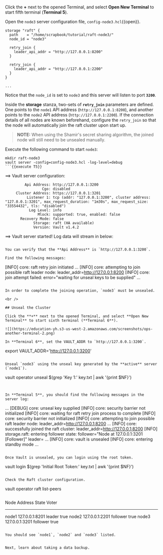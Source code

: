 Click the **+** next to the opened Terminal, and select **Open New Terminal** to start fifth terminal (**Terminal 5**).

Open the `node3` server configuration file, `config-node3.hcl`{{open}}.

```
storage "raft" {
  path    = "/home/scrapbook/tutorial/raft-node3/"
  node_id = "node3"

  retry_join {
    leader_api_addr = "http://127.0.0.1:8200"
  }

  retry_join {
    leader_api_addr = "http://127.0.0.1:2200"
  }
}

...
```

Notice that the `node_id` is set to `node3` and this server will listen to port **`3200`**.

Inside the **storage** stanza, two-sets of **`retry_join`** parameters are defined. One points to the `node1` API address (`http://127.0.0.1:8200`), and another points to the `node2` API address (`http://127.0.0.1:2200`). If the connection details of all nodes are known beforehand, configure the `retry_join` so that the node will automatically join the raft cluster upon start up.

> **NOTE:** When using the Shamir's secret sharing algorithm, the joined node will still need to be unsealed manually.


Execute the following command to start `node3`:

```
mkdir raft-node3
vault server -config=config-node3.hcl -log-level=debug
```{{execute T5}}

```
==> Vault server configuration:

             Api Address: http://127.0.0.1:3200
                     Cgo: disabled
         Cluster Address: https://127.0.0.1:3201
              Listener 1: tcp (addr: "127.0.0.1:3200", cluster address: "127.0.0.1:3201", max_request_duration: "1m30s", max_request_size: "33554432", tls: "disabled")
               Log Level: info
                   Mlock: supported: true, enabled: false
           Recovery Mode: false
                 Storage: raft (HA available)
                 Version: Vault v1.4.2

==> Vault server started! Log data will stream in below:
```

You can verify that the **Api Address** is `http://127.0.0.1:3200`.  

Find the following messages:

```
[INFO]  core: raft retry join initiated
...
[INFO]  core: attempting to join possible raft leader node: leader_addr=http://127.0.0.1:8200
[INFO]  core: join attempt failed: error="waiting for unseal keys to be supplied"
...
```

In order to complete the joining operation, `node3` must be unsealed.

<br />

## Unseal the Cluster

Click the **+** next to the opened Terminal, and select **Open New Terminal** to start sixth terminal (**Terminal 6**).

![](https://education-yh.s3-us-west-2.amazonaws.com/screenshots/ops-another-terminal-2.png)

In **Terminal 6**, set the VAULT_ADDR to `http://127.0.0.1:3200`.

```
export VAULT_ADDR='http://127.0.0.1:3200'
```{{execute T6}}

Unseal `node3` using the unseal key generated by the **active** server (`node1`).

```
vault operator unseal $(grep 'Key 1:' key.txt | awk '{print $NF}')
```{{execute T6}}


In **Terminal 5**, you should find the following messages in the server log:

```
...
[DEBUG] core: unseal key supplied
[INFO]  core: security barrier not initialized
[INFO]  core: waiting for raft retry join process to complete
[INFO]  core: security barrier not initialized
[INFO]  core: attempting to join possible raft leader node: leader_addr=http://127.0.0.1:8200
...
[INFO]  core: successfully joined the raft cluster: leader_addr=http://127.0.0.1:8200
[INFO]  storage.raft: entering follower state: follower="Node at 127.0.0.1:3201 [Follower]" leader=
...
[INFO]  core: vault is unsealed
[INFO]  core: entering standby mode
...
```

Once Vault is unsealed, you can login using the root token.

```
vault login $(grep 'Initial Root Token:' key.txt | awk '{print $NF}')
```{{execute T6}}

Check the Raft cluster configuration.

```
vault operator raft list-peers
```{{execute T6}}

```
Node     Address           State       Voter
----     -------           -----       -----
node1    127.0.0.1:8201    leader      true
node2    127.0.0.1:2201    follower    true
node3    127.0.0.1:3201    follower    true
```

You should see `node1`, `node2` and `node3` listed.


Next, learn about taking a data backup.
